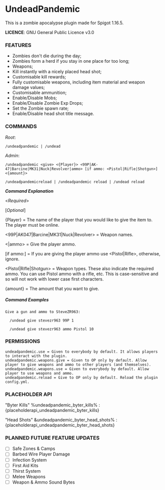 # UndeadPandemic

This is a zombie apocalypse plugin made for Spigot 1.16.5.

**LICENCE**: GNU General Public Licence v3.0

### FEATURES

  - Zombies don't die during the day;
  - Zombies form a herd if you stay in one place for too long;
  - Weapons;
  - Kill instantly with a nicely placed head shot;
  - Customisable kill rewards;
  - Fully customisable weapons, including item material and weapon damage values;
  - Customisable ammunition;
  - Enable/Disable Mobs;
  - Enable/Disable Zombie Exp Drops;
  - Set the Zombie spawn rate;
  - Enable/Disable head shot title message.

### COMMANDS

  *Root*:
  
    /undeadpandemic | /undead

  *Admin*:

    /undeadpandemic <give> <{Player}> <99P|AK-47|Barcine|MK31|Nuck|Revolver|ammo> [if ammo: <Pistol|Rifle|Shotgun>] <{amount}>
    
    /undeadpandemicreload | /undeadpandemic reload | /undead reload
    
  ***Command Explanation***
  
  <*Required*>
  
  [*Optional*]
  
  {Player} = The name of the player that you would like to give the item to. The player must be online.
  
  <99P|AK047|Barcine|MK31|Nuck|Revolver> = Weapon names.
  
  <|ammo> = Give the player ammo.
  
  [if ammo:] = If you are giving the player ammo use <Pistol|Rifle>, otherwise, ignore.
  
  <Pistol|Rifle|Shotgun> = Weapon types. These also indicate the required ammo. You can use Pistol ammo with a rifle, etc. This is case-sensitive and so will not work with lower case first characters.
    
  {amount} = The amount that you want to give.
    
##### Command Examples

    Give a gun and ammo to SteveZR963:
    
      /undead give stevezr963 99P 1
      
      /undead give stevezr963 ammo Pistol 10
      
### PERMISSIONS

    undeadpandemic.use = Given to everybody by default. It allows players to interact with the plugin.
    undeadpandemic.weapons.give = Given to OP only by default. Allow player to give weapons and ammo to other players (and themselves).
    undeadpandemic.weapons.use = Given to everybody by default. Allow player to use weapons and ammo.
    undeadpandemic.reload = Give to OP only by default. Reload the plugin config.yml.
    
### PLACEHOLDER API

  "Byter Kills"
    %undeadpandemic_byter_kills% : {placeholderapi_undeadpandemic_byter_kills}
    
  "Head Shots"
    &undeadpandemic_byter_head_shots% : {placeholderapi_undeadpandemic_byter_head_shots}
    
### PLANNED FUTURE FEATURE UPDATES

  - [ ] Safe Zones & Camps
  - [ ] Barbed Wire Player Damage
  - [ ] Infection System
  - [ ] First Aid Kits
  - [ ] Thirst System
  - [ ] Melee Weapons
  - [ ] Weapon & Ammo Sound Bytes
